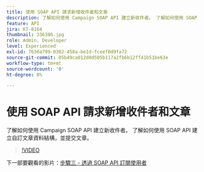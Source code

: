 ```yaml
---
title: 使用 SOAP API 請求新增收件者和文章
description: 了解如何使用 Campaign SOAP API 建立新收件者。 了解如何使用 SOAP API 建立自訂文章資料結構，並提交文章。
feature: API
jira: KT-8164
thumbnail: 336386.jpg
role: Admin, Developer
level: Experienced
exl-id: 7636a799-0302-458a-be1d-fceef0d9fa72
source-git-commit: 05b49ca012d0d505b117a2fb6b12ff41b51be63e
workflow-type: tm+mt
source-wordcount: '0'
ht-degree: 0%

---
```


# 使用 SOAP API 請求新增收件者和文章

了解如何使用 Campaign SOAP API 建立新收件者。 了解如何使用 SOAP API 建立自訂文章資料結構，並提交文章。

>[!VIDEO](https://video.tv.adobe.com/v/336386?quality=12&learn=on)

下一部要觀看的影片：[步驟三 - 透過 SOAP API 訂閱使用者](/help/tutorial-use-soap-apis/subscribe-users-via-soap-api.md)